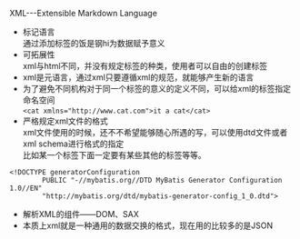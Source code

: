 XML---Extensible Markdown Language
- 标记语言   
通过添加标签的饭是钢hi为数据赋予意义
- 可拓展性  
xml与html不同，并没有规定标签的种类，使用者可以自由的创建标签
- xml是元语言，通过xml只要遵循xml的规范，就能够产生新的语言  
- 为了避免不同机构对于同一个标签的意义的定义不同，可以给xml的标签指定命名空间  
`<cat xmlns="http://www.cat.com">it a cat</cat>`
- 严格规定xml文件的格式  
xml文件使用的时候，还不不希望能够随心所遇的写，可以使用dtd文件或者xml schema进行格式的指定  
比如某一个标签下面一定要有某些其他的标签等等。  
```
<!DOCTYPE generatorConfiguration
        PUBLIC "-//mybatis.org//DTD MyBatis Generator Configuration 1.0//EN"
        "http://mybatis.org/dtd/mybatis-generator-config_1_0.dtd">
```
- 解析XML的组件——DOM、SAX
- 本质上xml就是一种通用的数据交换的格式，现在用的比较多的是JSON